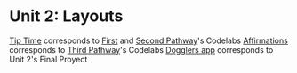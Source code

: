 # Unit 2: Layouts

[Tip Time](./TipTime) corresponds to [First] and [Second Pathway]'s Codelabs
[Affirmations](./Affirmations) corresponds to [Third Pathway]'s Codelabs
[Dogglers app](./android-basics-kotlin-dogglers-app-main) corresponds to Unit 2's Final Proyect

[First]: https://developer.android.com/courses/pathways/android-basics-kotlin-unit-2-pathway-1 
[Second Pathway]: https://developer.android.com/courses/pathways/android-basics-kotlin-unit-2-pathway-2
[Third Pathway]: https://developer.android.com/courses/pathways/android-basics-kotlin-unit-2-pathway-3
